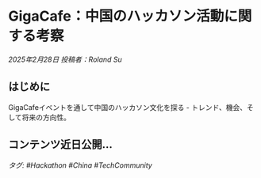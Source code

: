 # GigaCafe：中国のハッカソン活動に関する考察

*2025年2月28日 投稿者：Roland Su*

## はじめに

GigaCafeイベントを通して中国のハッカソン文化を探る - トレンド、機会、そして将来の方向性。

## コンテンツ近日公開...

*タグ: #Hackathon #China #TechCommunity* 